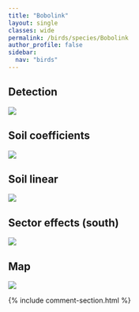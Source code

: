 ```yaml
---
title: "Bobolink"
layout: single
classes: wide
permalink: /birds/species/Bobolink
author_profile: false
sidebar:
  nav: "birds"
---
```


<h2>Detection</h2>

<a href="https://beallen.github.io/DevelopmentWebsite/assets/images/birds/Bobolink/det.jpg">
<img src="https://beallen.github.io/DevelopmentWebsite/assets/images/birds/Bobolink/det.jpg">
</a>

<h2>Soil coefficients</h2>

<a href="https://beallen.github.io/DevelopmentWebsite/assets/images/birds/Bobolink/soilhf.jpg">
<img src="https://beallen.github.io/DevelopmentWebsite/assets/images/birds/Bobolink/soilhf.jpg">
</a>

<h2>Soil linear</h2>

<a href="https://beallen.github.io/DevelopmentWebsite/assets/images/birds/Bobolink/lin-south.jpg">
<img src="https://beallen.github.io/DevelopmentWebsite/assets/images/birds/Bobolink/lin-south.jpg">
</a>

<h2>Sector effects (south)</h2>

<a href="https://beallen.github.io/DevelopmentWebsite/assets/images/birds/Bobolink/sector-south.jpg">
<img src="https://beallen.github.io/DevelopmentWebsite/assets/images/birds/Bobolink/sector-south.jpg">
</a>

<h2>Map</h2>

<a href="https://beallen.github.io/DevelopmentWebsite/assets/images/birds/Bobolink/map.jpg">
<img src="https://beallen.github.io/DevelopmentWebsite/assets/images/birds/Bobolink/map.jpg">
</a>

{% include comment-section.html %}
